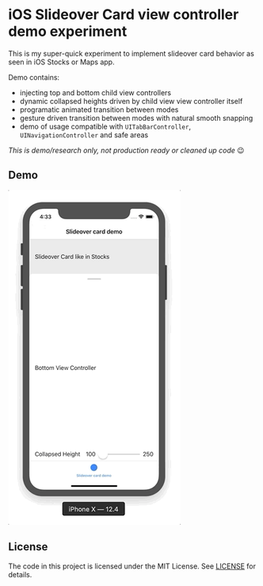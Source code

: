 # iOS Slideover Card view controller demo experiment

This is my super-quick experiment to implement slideover card behavior as seen in iOS Stocks or Maps app.

Demo contains:

- injecting top and bottom child view controllers
- dynamic collapsed heights driven by child view view controller itself
- programatic animated transition between modes
- gesture driven transition between modes with natural smooth snapping
- demo of usage compatible with `UITabBarController`, `UINavigationController` and safe areas

_This is demo/research only, not production ready or cleaned up code_ 😉


## Demo

![Animated gif demo](demo/demo.gif)


## License

The code in this project is licensed under the MIT License. See [LICENSE](LICENSE) for details.
